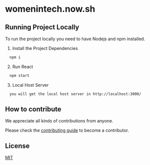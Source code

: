 # womenintech.now.sh

## Running Project Locally

To run the project locally you need to have Nodejs and npm installed.

1. Install the Project Dependencies

```bash
  npm i
```

2. Run React

```bash
  npm start
```
3. Local Host Server

```bash
  you will get the local host server in http://localhost:3000/
```

## How to contribute

We appreciate all kinds of contributions from anyone.

Please check the [contributing guide](CONTRIBUTING.md) to become a contributor.

## License

[MIT](https://github.com/shikha-16/Women-in-Technology/blob/master/LICENSE)
